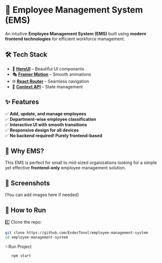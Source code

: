 # 🚀 Employee Management System (EMS)

An intuitive **Employee Management System (EMS)** built using **modern frontend technologies** for efficient workforce management.

## 🛠️ Tech Stack
- 🎨 **[HeroUI](https://www.heroui.dev/)** – Beautiful UI components
- 🎭 **[Framer Motion](https://www.framer.com/motion/)** – Smooth animations
- 🌐 **[React Router](https://reactrouter.com/)** – Seamless navigation
- 🔄 **[Context API](https://react.dev/reference/react/useContext)** – State management

## ✨ Features
✅ **Add, update, and manage employees**  
✅ **Department-wise employee classification**  
✅ **Interactive UI with smooth transitions**  
✅ **Responsive design for all devices**  
✅ **No backend required! Purely frontend-based**  

## 🎯 Why EMS?
This EMS is perfect for small to mid-sized organizations looking for a simple yet effective **frontend-only** employee management solution.

## 📸 Screenshots
(You can add images here if needed)

## 🚀 How to Run
1️⃣ Clone the repo:  
   ```bash
   git clone https://github.com/EnderTonol/employee-management-system
   cd employee-management-system
```
✨Run Project
```bash
   npm start
```

